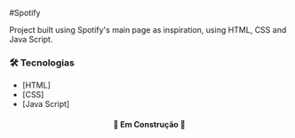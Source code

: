 #Spotify

Project built using Spotify's main page as inspiration, using HTML, CSS and Java Script.

### 🛠 Tecnologias
- [HTML]
- [CSS]
- [Java Script]

<h4 align= "center"> 
  🚧  Em Construção  🚧
</h4> 
